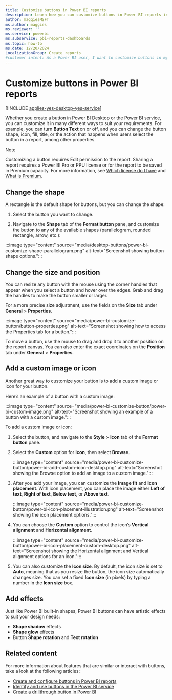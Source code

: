 ```yaml
---
title: Customize buttons in Power BI reports 
description: Learn how you can customize buttons in Power BI reports in many different ways to suit your requirements.
author: maggiesMSFT
ms.author: maggies
ms.reviewer: ''
ms.service: powerbi
ms.subservice: pbi-reports-dashboards
ms.topic: how-to
ms.date: 12/20/2024
LocalizationGroup: Create reports
#customer intent: As a Power BI user, I want to customize buttons in my reports so that I can enhance the visual appeal and functionality of my reports to better suit my requirements.
---
```

# Customize buttons in Power BI reports

[!INCLUDE [applies-yes-desktop-yes-service](../includes/applies-yes-desktop-yes-service.md)]

Whether you create a button in Power BI Desktop or the Power BI service, you can customize it in many different ways to suit your requirements. For example, you can turn **Button Text** on or off, and you can change the button shape, icon, fill, title, or the action that happens when users select the button in a report, among other properties.

> [!NOTE]
> Customizing a button requires Edit permission to the report. Sharing a report requires a Power BI Pro or PPU license or for the report to be saved in Premium capacity. For more information, see [Which license do I have](../fundamentals/service-features-license-type.md) and [What is Premium](../enterprise/service-premium-what-is.md).

## Change the shape

A rectangle is the default shape for buttons, but you can change the shape:

1. Select the button you want to change.

1. Navigate to the **Shape** tab of the **Format button** pane, and customize the button to any of the available shapes (parallelogram, rounded rectangle, arrow, etc.):

:::image type="content" source="media/desktop-buttons/power-bi-customize-shape-parallelogram.png" alt-text="Screenshot showing button shape options.":::

## Change the size and position

You can resize any button with the mouse using the corner handles that appear when you select a button and hover over the edges. Grab and drag the handles to make the button smaller or larger.

For a more precise size adjustment, use the fields on the **Size** tab under **General** > **Properties**.

:::image type="content" source="media/power-bi-customize-button/button-properties.png" alt-text="Screenshot showing how to access the Properties tab for a button.":::

To move a button, use the mouse to drag and drop it to another position on the report canvas. You can also enter the exact coordinates on the **Position** tab under **General** > **Properties**.

## Add a custom image or icon

Another great way to customize your button is to add a custom image or icon for your button.

Here’s an example of a button with a custom image:

:::image type="content" source="media/power-bi-customize-button/power-bi-custom-image.png" alt-text="Screenshot showing an example of a button with a custom image.":::

To add a custom image or icon:

1. Select the button, and navigate to the **Style** > **Icon** tab of the **Format button** pane.

1. Select the **Custom** option for **Icon**, then select **Browse**.

    :::image type="content" source="media/power-bi-customize-button/power-bi-add-custom-icon-desktop.png" alt-text="Screenshot showing the Browse option to add an image to a custom image.":::

1. After you add your image, you can customize the **Image fit** and **Icon placement**. With icon placement, you can place the image either **Left of text**, **Right of text**, **Below text**, or **Above text**.

    :::image type="content" source="media/power-bi-customize-button/power-bi-icon-placement-illustration.png" alt-text="Screenshot showing the icon placement options.":::

1. You can choose the **Custom** option to control the icon’s **Vertical alignment** and **Horizontal alignment**.

    :::image type="content" source="media/power-bi-customize-button/power-bi-icon-placement-custom-desktop.png" alt-text="Screenshot showing the Horizontal alignment and Vertical alignment options for an icon.":::

1. You can also customize the **Icon size**. By default, the icon size is set to **Auto**, meaning that as you resize the button, the icon size automatically changes size. You can set a fixed **Icon size** (in pixels) by typing a number in the **Icon size** box.

## Add effects

Just like Power BI built-in shapes, Power BI buttons can have artistic effects to suit your design needs:

- **Shape shadow** effects
- **Shape glow** effects
- Button **Shape rotation** and **Text rotation**

## Related content

For more information about features that are similar or interact with buttons, take a look at the following articles:

- [Create and configure buttons in Power BI reports](desktop-buttons.md)
- [Identify and use buttons in the Power BI service](../consumer/end-user-buttons.md)
- [Create a drillthrough button in Power BI](desktop-drill-through-buttons.md)
